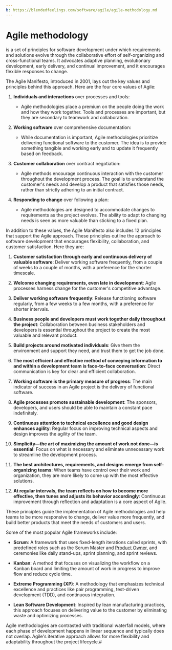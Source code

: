 ```yaml
---
b: https://blendedfeelings.com/software/agile/agile-methodology.md
---
```


# Agile methodology 
is a set of principles for software development under which requirements and solutions evolve through the collaborative effort of self-organizing and cross-functional teams. It advocates adaptive planning, evolutionary development, early delivery, and continual improvement, and it encourages flexible responses to change.

The Agile Manifesto, introduced in 2001, lays out the key values and principles behind this approach. Here are the four core values of Agile:

1. **Individuals and interactions** over processes and tools:
   - Agile methodologies place a premium on the people doing the work and how they work together. Tools and processes are important, but they are secondary to teamwork and collaboration.

2. **Working software** over comprehensive documentation:
   - While documentation is important, Agile methodologies prioritize delivering functional software to the customer. The idea is to provide something tangible and working early and to update it frequently based on feedback.

3. **Customer collaboration** over contract negotiation:
   - Agile methods encourage continuous interaction with the customer throughout the development process. The goal is to understand the customer's needs and develop a product that satisfies those needs, rather than strictly adhering to an initial contract.

4. **Responding to change** over following a plan:
   - Agile methodologies are designed to accommodate changes to requirements as the project evolves. The ability to adapt to changing needs is seen as more valuable than sticking to a fixed plan.

In addition to these values, the Agile Manifesto also includes 12 principles that support the Agile approach. These principles outline the approach to software development that encourages flexibility, collaboration, and customer satisfaction. Here they are:

1. **Customer satisfaction through early and continuous delivery of valuable software**: Deliver working software frequently, from a couple of weeks to a couple of months, with a preference for the shorter timescale.

2. **Welcome changing requirements, even late in development**: Agile processes harness change for the customer's competitive advantage.

3. **Deliver working software frequently**: Release functioning software regularly, from a few weeks to a few months, with a preference for shorter intervals.

4. **Business people and developers must work together daily throughout the project**: Collaboration between business stakeholders and developers is essential throughout the project to create the most valuable and relevant product.

5. **Build projects around motivated individuals**: Give them the environment and support they need, and trust them to get the job done.

6. **The most efficient and effective method of conveying information to and within a development team is face-to-face conversation**: Direct communication is key for clear and efficient collaboration.

7. **Working software is the primary measure of progress**: The main indicator of success in an Agile project is the delivery of functional software.

8. **Agile processes promote sustainable development**: The sponsors, developers, and users should be able to maintain a constant pace indefinitely.

9. **Continuous attention to technical excellence and good design enhances agility**: Regular focus on improving technical aspects and design improves the agility of the team.

10. **Simplicity—the art of maximizing the amount of work not done—is essential**: Focus on what is necessary and eliminate unnecessary work to streamline the development process.

11. **The best architectures, requirements, and designs emerge from self-organizing teams**: When teams have control over their work and organization, they are more likely to come up with the most effective solutions.

12. **At regular intervals, the team reflects on how to become more effective, then tunes and adjusts its behavior accordingly**: Continuous improvement through reflection and adaptation is a core aspect of Agile.

These principles guide the implementation of Agile methodologies and help teams to be more responsive to change, deliver value more frequently, and build better products that meet the needs of customers and users.

Some of the most popular Agile frameworks include:

- **Scrum**: A framework that uses fixed-length iterations called sprints, with predefined roles such as the Scrum Master and [Product Owner](product-owner.md), and ceremonies like daily stand-ups, sprint planning, and sprint reviews.

- **Kanban**: A method that focuses on visualizing the workflow on a Kanban board and limiting the amount of work in progress to improve flow and reduce cycle time.

- **Extreme Programming (XP)**: A methodology that emphasizes technical excellence and practices like pair programming, test-driven development (TDD), and continuous integration.

- **Lean Software Development**: Inspired by lean manufacturing practices, this approach focuses on delivering value to the customer by eliminating waste and optimizing processes.

Agile methodologies are contrasted with traditional waterfall models, where each phase of development happens in linear sequence and typically does not overlap. Agile's iterative approach allows for more flexibility and adaptability throughout the project lifecycle.#